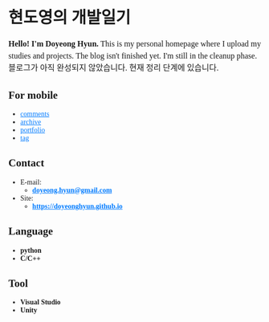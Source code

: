 <!DOCTYPE html>
<html lang="en">
<head>
  <meta charset="UTF-8">
  <meta name="viewport" content="width=device-width, initial-scale=1.0">
  <style>
    body {
      font-family: "NeoDunggeunmo Pro", "DotGothic16";
    }
    h1 {
      font-size: 32px;
    }
    p {
      font-size: 16px; /* 본문의 글씨 크기를 변경합니다. */
      line-height: 1.5; /* 본문의 줄 간격을 조절합니다. */
    }
    a {
      color: #007BFF; /* 링크의 색상을 변경합니다. */
    }
  </style>
</head>
<body>
  <h1>현도영의 개발일기</h1>

  <p><strong>Hello! I'm Doyeong Hyun.</strong> This is my personal homepage where I upload my studies and projects. The blog isn't finished yet. I'm still in the cleanup phase. 블로그가 아직 완성되지 않았습니다. 현재 정리 단계에 있습니다.</p>

  <!-- .slide vertical=true -->
  <h2>For mobile</h2>
  <ul>
    <li><a href="https://doyeonghyun.github.io/comments/">comments</a></li>
    <li><a href="https://doyeonghyun.github.io/archive/">archive</a></li>
    <li><a href="https://doyeonghyun.github.io/portfolio/">portfolio</a></li>
    <li><a href="https://doyeonghyun.github.io/tags/">tag</a></li>
  </ul>

  <!-- .slide -->
  <h2>Contact</h2>
  <ul>
    <li>E-mail:
      <ul>
        <li><strong><a href="mailto:doyeong.hyun@gmail.com">doyeong.hyun@gmail.com</a></strong></li>
      </ul>
    </li>
    <li>Site:
      <ul>
        <li><strong><a href="https://doyeonghyun.github.io">https://doyeonghyun.github.io</a></strong></li>
      </ul>
    </li>
  </ul>

  <h2>Language</h2>
  <ul>
    <li><strong>python</strong></li>
    <li><strong>C/C++</strong></li>
  </ul>

  <!-- .slide vertical=true -->
  <h2>Tool</h2>
  <ul>
    <li><strong>Visual Studio</strong></li>
    <li><strong>Unity</strong></li>
  </ul>
</body>
</html>
